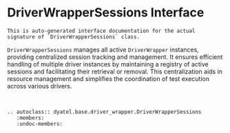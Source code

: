 # DriverWrapperSessions Interface

```{note}
This is auto-generated interface documentation for the actual signature of `DriverWrapperSessions` class. 
```

`DriverWrapperSessions` manages all active `DriverWrapper` instances, providing centralized session tracking and management.
It ensures efficient handling of multiple driver instances by maintaining a registry of active sessions and facilitating 
their retrieval or removal. 
This centralization aids in resource management and simplifies the coordination of test execution across various drivers.

<br>

```{eval-rst}  
.. autoclass:: dyatel.base.driver_wrapper.DriverWrapperSessions
   :members:
   :undoc-members:
```
